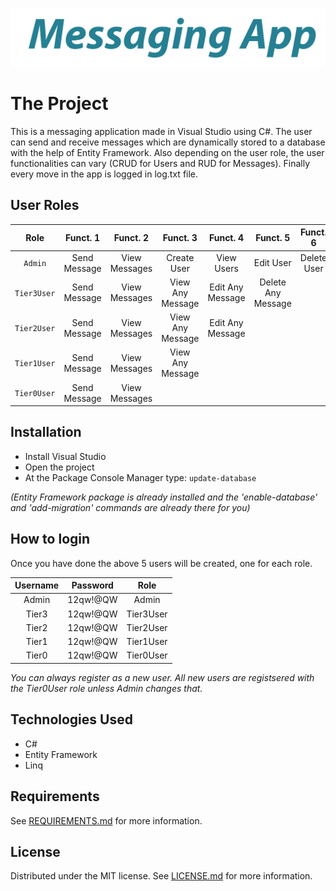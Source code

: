 [![messaging-app-logo](Images/messagingAppLogo.png)](https://github.com/giannisgeros)

# The Project
This is a messaging application made in Visual Studio using C#. The user can send and receive messages which are dynamically stored to a database with the help of Entity Framework. Also depending on the user role, the user functionalities can vary (CRUD for Users and RUD for Messages). Finally every move in the app is logged in log.txt file.

## User Roles
| Role        | Funct. 1        | Funct. 2          | Funct. 3         | Funct. 4         | Funct. 5           | Funct. 6       |
|:-----------:|:---------------:|:-----------------:|:----------------:|:----------------:|:------------------:|:--------------:|
| `Admin`     | Send Message    | View Messages     | Create User      | View Users       | Edit User          | Delete User    |
| `Tier3User` | Send Message    | View Messages     | View Any Message | Edit Any Message | Delete Any Message |                |
| `Tier2User` | Send Message    | View Messages     | View Any Message | Edit Any Message |                    |                |
| `Tier1User` | Send Message    | View Messages     | View Any Message |                  |                    |                |
| `Tier0User` | Send Message    | View Messages     |                  |                  |                    |                |

## Installation
  - Install Visual Studio
  - Open the project
  - At the Package Console Manager type: `update-database`
  
_(Entity Framework package is already installed and the 'enable-database' and 'add-migration' commands are already there for you)_

## How to login
Once you have done the above 5 users will be created, one for each role.

| Username | Password | Role      |
|:--------:|:--------:|:---------:|
| Admin    | 12qw!@QW | Admin     |
| Tier3    | 12qw!@QW | Tier3User |
| Tier2    | 12qw!@QW | Tier2User |
| Tier1    | 12qw!@QW | Tier1User |
| Tier0    | 12qw!@QW | Tier0User |

_You can always register as a new user. All new users are registsered with the Tier0User role unless Admin changes that._

## Technologies Used
  - C#
  - Entity Framework
  - Linq

## Requirements
See [REQUIREMENTS.md](REQUIREMENTS.md) for more information.

## License
Distributed under the MIT license. See [LICENSE.md](LICENSE.md) for more information.